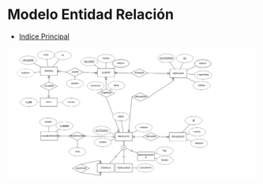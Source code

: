 # Modelo Entidad Relación

- [Indice Principal](/README.md)


![imatge](/Diagramas/ModeloEntidadRelacion.png)